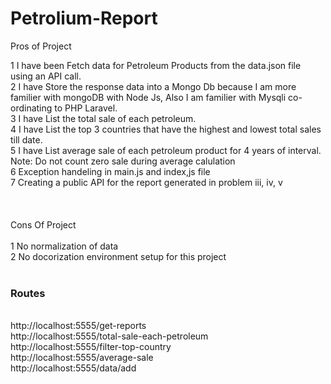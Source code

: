 # Petrolium-Report


Pros of Project<br>

1	I have been Fetch data for Petroleum Products from the data.json file using an API call.<br>
2	I have Store the response data into a Mongo Db because I am more familier with mongoDB with Node Js, Also I am familier with Mysqli co-ordinating to PHP Laravel.<br>
3	I have List the total sale of each petroleum.<br>
4	I have List the top 3 countries that have the highest and lowest total sales till date.<br>
5	I have List average sale of each petroleum product for 4 years of interval. Note: Do not count zero sale during average calulation<br>
6	Exception handeling in main.js and index,js file<br>
7	Creating a public API for the report generated in problem iii, iv, v<br>
<br>
<br>
<br>
Cons Of Project<br>
<br>
1	No normalization of data<br>
2	No docorization environment setup for this project<br>
<br>
<h3> Routes </h3>
<br>
http://localhost:5555/get-reports
<br>
http://localhost:5555/total-sale-each-petroleum
<br>
http://localhost:5555/filter-top-country
<br>
http://localhost:5555/average-sale
<br>
http://localhost:5555/data/add
